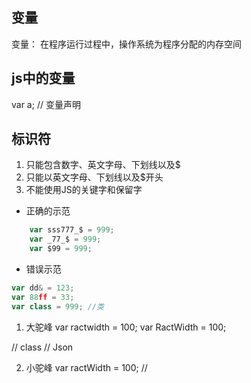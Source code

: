## 变量

变量： 在程序运行过程中，操作系统为程序分配的内存空间

## js中的变量
var a; // 变量声明

## 标识符
1. 只能包含数字、英文字母、下划线以及$
2. 只能以英文字母、下划线以及$开头
3. 不能使用JS的关键字和保留字

- 正确的示范
```js
    var sss777_$ = 999;
    var _77_$ = 999;
    var $99 = 999;
```

- 错误示范
```js
var dd& = 123;
var 88ff = 33;
var class = 999; //类
```

1. 大驼峰
var ractwidth = 100;
var RactWidth = 100;

// class // Json

2. 小驼峰
var ractWidth = 100;
// 
